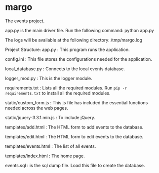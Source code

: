 # margo
The events project.

app.py is the main driver file.
Run the following command:
python app.py

The logs will be available at the following directory:
/tmp/margo.log

Project Structure:
app.py : This program runs the application.

config.ini : This file stores the configurations needed for the application.

local_database.py : Connects to the local events database.

logger_mod.py : This is the logger module.

requirements.txt : Lists all the required modules. Run `pip -r requirements.txt` to install all the required modules.

static/custom_form.js : This js file has included the essential functions needed across the web pages.

static/jquery-3.3.1.min.js : To include jQuery.

templates/add.html : The HTML form to add events to the database.

templates/edit.html : The HTML form to edit events to the database.

templates/events.html : The list of all events.

templates/index.html : The home page.

events.sql : is the sql dump file. Load this file to create the database.
